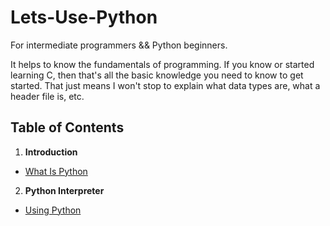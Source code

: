 # Lets-Use-Python
For intermediate programmers &amp;&amp; Python beginners.

It helps to know the fundamentals of programming. If you know or started learning C, then that's all the basic knowledge you need to know to get started. That just means I won't stop to explain what data types are, what a header file is, etc.

## Table of Contents

1. **Introduction**
  - [What Is Python](Introduction/What_Is_Python.md)
2. **Python Interpreter**
  - [Using Python](Python%20Interpreter/Using_Python.md)
